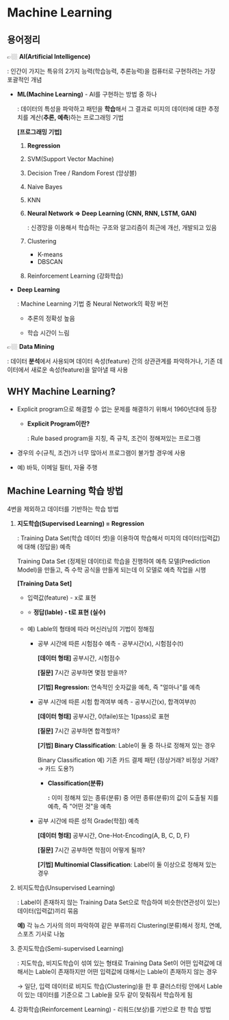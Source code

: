 # Machine Learning

## 용어정리

👉🏼 **AI(Artificial Intelligence)**

: 인간이 가지는 특유의 2가지 능력(학습능력, 추론능력)을 컴퓨터로 구현하려는 가장 포괄적인 개념

- **ML(Machine Learning)** - AI를 구현하는 방법 중 하나

  : 데이터의 특성을 파악하고 패턴을 **학습**해서 그 결과로 미지의 데이터에 대한 추정치를 계산(**추론, 예측**)하는 프로그래밍 기법  

  

  **[프로그래밍 기법]**

  1. **Regression**

  2. SVM(Support Vector Machine)

  3. Decision Tree / Random Forest (앙상블)

  4. Naive Bayes

  5. KNN

  6. **Neural Network ⇒ Deep Learning (CNN, RNN, LSTM, GAN)**

     : 신경망을 이용해서 학습하는 구조와 알고리즘이 최근에 개선, 개발되고 있음

  7. Clustering

     - K-means
     - DBSCAN

  8. Reinforcement Learning (강화학습)  

     

- **Deep Learning**

  : Machine Learning 기법 중 Neural Network의 확장 버전

  - 추론의 정확성 높음
  
  - 학습 시간이 느림  
  
    

👉🏼 **Data Mining**

: 데이터 **분석**에서 사용되며 데이터 속성(feature) 간의 상관관계를 파악하거나, 기존 데이터에서 새로운 속성(feature)을 알아낼 때 사용  



## WHY Machine Learning?

- Explicit program으로 해결할 수 없는 문제를 해결하기 위해서 1960년대에 등장

  - **Explicit Program이란?**

    : Rule based program을 지칭, 즉 규칙, 조건이 정해져있는 프로그램

- 경우의 수(규칙, 조건)가 너무 많아서 프로그램이 불가할 경우에 사용

- 예) 바둑, 이메일 필터, 자율 주행  

  

## Machine Learning 학습 방법


4번을 제외하고 데이터를 기반하는 학습 방법  



1. **지도학습(Supervised Learning) = Regression**

   : Training Data Set(학습 데이터 셋)을 이용하여 학습해서 미지의 데이터(입력값)에 대해 (정답을) 예측

   Training Data Set (정제된 데이터)로 학습을 진행하여 예측 모델(Prediction Model)을 만들고, 즉 수학 공식을 만들게 되는데 이 모델로 예측 작업을 시행  

   

   **[Training Data Set]**

   - 입력값(feature) - x로 표현

   - ⭐ **정답(lable) - t로 표현 (실수)**  

   - 예) Lable의 형태에 따라 머신러닝의 기법이 정해짐  

       

     - 공부 시간에 따른 시험점수 예측 - 공부시간(x), 시험점수(t)

       **[데이터 형태]** 공부시간, 시험점수

       **[질문]** 7시간 공부하면  몇점 받을까?

       **[기법] Regression:** 연속적인 숫자값을 예측, 즉 "얼마나"를 예측  

       

     - 공부 시간에 따른 시험 합격여부 예측 - 공부시간(x), 합격여부(t)

       **[데이터 형태]** 공부시간, 0(faile)또는 1(pass)로 표현

       **[질문]** 7시간 공부하면 합격할까?

       **[기법] Binary Classification**: Lable이 둘 중 하나로 정해져 있는 경우

       Binary Classification 예) 기존 카드 결제 패턴 (정상거래? 비정상 거래? → 카드 도용?)

       - **Classification(분류)**

         **:** 이미 정해져 있는 종류(분류) 중  어떤 종류(분류)의 값이 도출될 지를 예측, 즉 "어떤 것"을 예측  
       
         

     - 공부 시간에 따른 성적 Grade(학점) 예측
     
       **[데이터 형태]** 공부시간, One-Hot-Encoding(A, B, C, D, F)
     
       **[질문]** 7시간 공부하면 학점이 어떻게 될까?
     
       **[기법] Multinomial Classification**: Label이 둘 이상으로 정해져 있는 경우  
       
       

2. 비지도학습(Unsupervised Learning)

   : Label이 존재하지 않는 Training Data Set으로 학습하여 비슷한(연관성이 있는) 데이터(입력값)끼리 묶음

   **예)** 각 뉴스 기사의 의미 파악하여 같은 부류끼리 Clustering(분류)해서 정치, 연예, 스포츠 기사로 나눔  

   

3. 준지도학습(Semi-supervised Learning)

   : 지도학습, 비지도학습이 섞여 있는 형태로 Training Data Set이 어떤 입력값에 대해서는 Lable이 존재하지만 어떤 입력값에 대해서는 Lable이 존재하지 않는 경우

   → 일단, 입력 데이터로 비지도 학습(Clustering)을 한 후 클러스터링 안에서 Lable이 있는 데이터를 기준으로 그 Lable을 모두 같이 맞춰줘서 학습하게 됨  

   

4. 강화학습(Reinforcement Learning) - 리워드(보상)를 기반으로 한 학습 방법